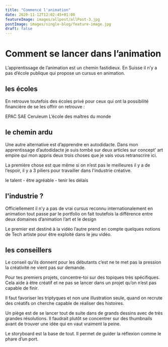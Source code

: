```yaml
---
title: "Commencé l'animation"
date: 2020-11-12T12:02:45+01:00
featureImage: images/allpost/allPost-3.jpg
postImage: images/single-blog/feature-image.jpg
draft: false
---
```


# Comment se lancer dans l’animation
    
L’apprentissage de l’animation est un chemin fastidieux. En Suisse il n’y a pas d’école publique qui propose un cursus en animation. 


 ## les écoles 

En retrouve toutefois des écoles privé pour ceux qui ont la possibilité financière de se les offrir on retrouve :

EPAC
SAE 
Ceruleum
L’école des maîtres du monde

## le chemin ardu 
Une autre alternative est d’apprendre en autodidacte.
Dans mon apprentissage d’autodidacte je suis tombé sur deux articles sur concept' art empire qui mon appris deux trois choses que je vais vous retranscrire ici.

La première chose est que même si on n’est pas le meilleures il y a de l’espoir, il y a 3 piliers pour travailler dans l'industrie créative.

le talent - être agréable - tenir les délais 


## l'industrie ?
Officiellement il n’y a pas de vrai cursus reconnu internationalement en animation tout passe par le portfolio on fait toutefois la différence entre deux domaines d’animation l’art et le design

Le premier est destiné à la vidéo l’autre prend en compte quelques notions de Tech artiste pour être exploité dans le jeu vidéo. 


## les conseillers 
Le conseil qu’ils donnent pour les débutants c’est ne te met pas la pression la créativité ne vient pas sur demande.

Pour tes premiers projets, concentre-toi sur des topiques très spécifiques. Cela aide à être créatif et ne pas se lancer dans un projet qu’on n’est pas capable de finir.

Il faut favoriser les triptyques et non une illustration seule, quand on recrute des créatifs on cherche capable de réaliser des histoires.

Un piège est de se lancer tout de suite dans de grands dessins avec de très grandes résolutions. Il faudrait plutôt se concentrer sur des thumbnails avant de trouver une idée qui en vaut vraiment la peine.

Le storyboard est la base de tout. Il permet de guider la réflexion comme le phare d’un port.